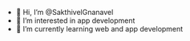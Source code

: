 - 👋 Hi, I’m @SakthivelGnanavel
- 👀 I’m interested in app development
- 🌱 I’m currently learning web and app development

<!---
SakthivelGnanavel/SakthivelGnanavel is a ✨ special ✨ repository because its `README.md` (this file) appears on your GitHub profile.
You can click the Preview link to take a look at your changes.
--->

